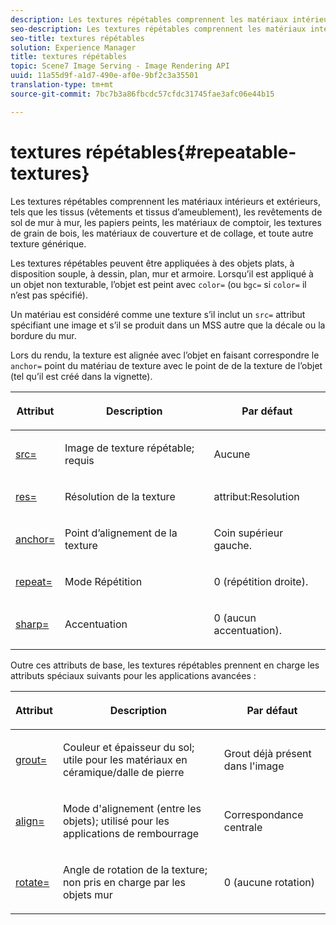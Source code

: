 ```yaml
---
description: Les textures répétables comprennent les matériaux intérieurs et extérieurs, tels que les tissus (vêtements et tissus d’ameublement), les revêtements de sol de mur à mur, les papiers peints, les matériaux de comptoir, les textures de grain de bois, les matériaux de couverture et de collage, et toute autre texture générique.
seo-description: Les textures répétables comprennent les matériaux intérieurs et extérieurs, tels que les tissus (vêtements et tissus d’ameublement), les revêtements de sol de mur à mur, les papiers peints, les matériaux de comptoir, les textures de grain de bois, les matériaux de couverture et de collage, et toute autre texture générique.
seo-title: textures répétables
solution: Experience Manager
title: textures répétables
topic: Scene7 Image Serving - Image Rendering API
uuid: 11a55d9f-a1d7-490e-af0e-9bf2c3a35501
translation-type: tm+mt
source-git-commit: 7bc7b3a86fbcdc57cfdc31745fae3afc06e44b15

---
```



# textures répétables{#repeatable-textures}

Les textures répétables comprennent les matériaux intérieurs et extérieurs, tels que les tissus (vêtements et tissus d’ameublement), les revêtements de sol de mur à mur, les papiers peints, les matériaux de comptoir, les textures de grain de bois, les matériaux de couverture et de collage, et toute autre texture générique.

Les textures répétables peuvent être appliquées à des objets plats, à disposition souple, à dessin, plan, mur et armoire. Lorsqu’il est appliqué à un objet non texturable, l’objet est peint avec `color=` (ou `bgc=` si `color=` il n’est pas spécifié).

Un matériau est considéré comme une texture s’il inclut un `src=` attribut spécifiant une image et s’il se produit dans un MSS autre que la décale ou la bordure du mur.

Lors du rendu, la texture est alignée avec l’objet en faisant correspondre le `anchor=` point du matériau de texture avec le point de  de la texture  de l’objet (tel qu’il est créé dans la vignette).

<table id="table_992A6E93E4274B598A236F8F728F017A"> 
 <thead> 
  <tr> 
   <th colname="col1" class="entry"> <p>Attribut </p> </th> 
   <th colname="col2" class="entry"> <p>Description </p> </th> 
   <th colname="col3" class="entry"> <p>Par défaut </p> </th> 
  </tr> 
 </thead>
 <tbody> 
  <tr> 
   <td colname="col1"> <p> <a href="../../../../../../ir-api/http-protocol/image-rendering-api-ref/c-ir-http-protocol-ref/c-ir-http-protocol-command-reference/r-ir-src.md#reference-62c98abad22149d68d405ed6aaff8272" type="reference" format="dita" scope="local"> <span class="codeph"> src= </span></a> </p> </td> 
   <td colname="col2"> <p>Image de texture répétable; requis </p> </td> 
   <td colname="col3"> <p>Aucune </p> </td> 
  </tr> 
  <tr> 
   <td colname="col1"> <p> <a href="../../../../../../ir-api/http-protocol/image-rendering-api-ref/c-ir-http-protocol-ref/c-ir-http-protocol-command-reference/r-ir-res.md#reference-0ad9de8887144c83a6db97b4994f7c04" type="reference" format="dita" scope="local"> <span class="codeph"> res= </span></a> </p> </td> 
   <td colname="col2"> <p>Résolution de la texture </p> </td> 
   <td colname="col3"> <span class="codeph"> attribut:Resolution </span> </td> 
  </tr> 
  <tr> 
   <td colname="col1"> <p> <a href="../../../../../../ir-api/http-protocol/image-rendering-api-ref/c-ir-http-protocol-ref/c-ir-http-protocol-command-reference/r-ir-http-anchor.md#reference-d53923d785c9442997dc7f2199524c26" type="reference" format="dita" scope="local"> <span class="codeph"> anchor= </span></a> </p> </td> 
   <td colname="col2"> <p>Point d’alignement de la texture </p> </td> 
   <td colname="col3"> <p>Coin supérieur gauche. </p> </td> 
  </tr> 
  <tr> 
   <td colname="col1"> <p> <a href="../../../../../../ir-api/http-protocol/image-rendering-api-ref/c-ir-http-protocol-ref/c-ir-http-protocol-command-reference/r-ir-http-repeat.md#reference-37749da8233f42599ecf4731055fb7d8" type="reference" format="dita" scope="local"> <span class="codeph"> repeat= </span></a> </p> </td> 
   <td colname="col2"> <p>Mode Répétition </p> </td> 
   <td colname="col3"> <p>0 (répétition droite). </p> </td> 
  </tr> 
  <tr> 
   <td colname="col1"> <p> <a href="../../../../../../ir-api/http-protocol/image-rendering-api-ref/c-ir-http-protocol-ref/c-ir-http-protocol-command-reference/r-ir-http-sharp.md#reference-acdd87f6b5de4e3a85e5d3c03022a35a" type="reference" format="dita" scope="local"> <span class="codeph"> sharp= </span></a> </p> </td> 
   <td colname="col2"> <p>Accentuation </p> </td> 
   <td colname="col3"> <p>0 (aucun accentuation). </p> </td> 
  </tr> 
 </tbody> 
</table>

Outre ces attributs de base, les textures répétables prennent en charge les attributs spéciaux suivants pour les applications avancées :

<table id="table_A97365804CB143DEB31F26A65DA3CE04"> 
 <thead> 
  <tr> 
   <th colname="col1" class="entry"> <p>Attribut </p> </th> 
   <th colname="col2" class="entry"> <p>Description </p> </th> 
   <th colname="col3" class="entry"> <p>Par défaut </p> </th> 
  </tr> 
 </thead>
 <tbody> 
  <tr> 
   <td colname="col1"> <p> <a href="../../../../../../ir-api/http-protocol/image-rendering-api-ref/c-ir-http-protocol-ref/c-ir-http-protocol-command-reference/r-ir-grout.md#reference-73651cbbbc344adba2626ef950d3672a" type="reference" format="dita" scope="local"> <span class="codeph"> grout= </span></a> </p> </td> 
   <td colname="col2"> <p>Couleur et épaisseur du sol; utile pour les matériaux en céramique/dalle de pierre </p> </td> 
   <td colname="col3"> <p>Grout déjà présent dans l'image </p> </td> 
  </tr> 
  <tr> 
   <td colname="col1"> <p> <a href="../../../../../../ir-api/http-protocol/image-rendering-api-ref/c-ir-http-protocol-ref/c-ir-http-protocol-command-reference/r-ir-align.md#reference-4d63baa522ce42f9b15167ba34c5c6a7" type="reference" format="dita" scope="local"> <span class="codeph"> align= </span></a> </p> </td> 
   <td colname="col2"> <p>Mode d'alignement (entre les objets); utilisé pour les applications de rembourrage </p> </td> 
   <td colname="col3"> <p>Correspondance centrale </p> </td> 
  </tr> 
  <tr> 
   <td colname="col1"> <p> <a href="../../../../../../ir-api/http-protocol/image-rendering-api-ref/c-ir-http-protocol-ref/c-ir-http-protocol-command-reference/r-ir-rotate.md#reference-3745d74a913e4065b7ac009fb4fd9e3c" type="reference" format="dita" scope="local"> <span class="codeph"> rotate= </span> </a> </p> </td> 
   <td colname="col2"> <p>Angle de rotation de la texture; non pris en charge par les objets mur </p> </td> 
   <td colname="col3"> <p>0 (aucune rotation) </p> </td> 
  </tr> 
 </tbody> 
</table>

